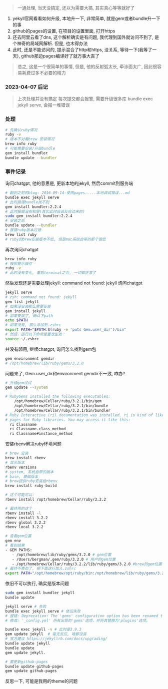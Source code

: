 > 一通处理, 当天没搞定, 还以为需要大搞, 其实真心等等就好了

1. yekyll官网看看如何升级, 本地升一下, 非常简单, 就是gem或者bundle升一下的事
2. github的pages的设置, 在项目的设置里面, 打开https
3. 还去阿里云看了dns, 这个解析确实是有问题, 我代理到国外就访问不到了, 是个神奇的局域网解析. 但是, 也木得办法
4. 此时, 还是不能访问的, 提示混合了http和https, 没关系, 等待一下(我等了一天), github那边pages编译好了就万事大吉了



> 总之, 这是一个很简单的事情, 但是, 他的反射弧太长, 牵涉面太广, 因此很容易耗费过多不必要的精力

### 2023-04-07 后记

> 上次处理并没有搞定
> 每次提交都会报警, 需要升级很多库
> bundle exec jekyll serve, 会报一堆错误

### 处理

```sh
# 先确认ruby情况
ruby -v
# 版本不对看brew 安装情况
brew info ruby
# 可能需要安装/升级bundle
gem install bundler   
bundle update --bundler
```



### 事件记录

询问chatgpt, 他的意思是, 更新本地的jekyll, 然后commit到服务端

```sh
# 翻到之前的blog: 2016-09-14-使用pages.....本地调试错误...md
bundle exec jekyll serve
# 此时报错bundle找不到
gem install bundler:2.2.4   
# 此时报错没有权限(其实此时应该反应过来的)
sudo gem install bundler:2.2.4   
# 安装之后
bundle update --bundler 
# 报错ruby版本过低
brew list ruby
# ruby的brew安装版本不低, 但是mac系统自带的那个很低
```

再次询问chatgpt

```sh
brew info ruby 
# 按照提示操作
ruby -v
# 此时没有变化, 重启terminal之后, 一切都正常了
```

然后发现还是需要处理jekyll: command not found: jekyll
询问chatgpt

```sh
jekyll serve
# zsh: command not found: jekyll
gem list jekyll
# 如果没安装那么需要安装
gem install jekyll
# 如果安装了, 确认下path
echo $PATH
# 如果没有, 那么添加到.zshrc
export PATH="$PATH:$(ruby -e 'puts Gem.user_dir')/bin"
# 然后，运行以下命令使更改生效：
source ~/.zshrc
```

并没有卵用, 继续chatgpt, 询问怎么找到gem包

```sh
gem environment gemdir
# /opt/homebrew/lib/ruby/gems/3.2.0
```

问题来了, Gem.user_dir和environment gemdir不一致, 咋办?

```sh
# 升级gem试试
gem update --system

# RubyGems installed the following executables:
	/opt/homebrew/Cellar/ruby/3.2.1/bin/gem
	/opt/homebrew/Cellar/ruby/3.2.1/bin/bundle
	/opt/homebrew/Cellar/ruby/3.2.1/bin/bundler
# Ruby Interactive (ri) documentation was installed. ri is kind of like man 
# pages for Ruby libraries. You may access it like this:
  ri Classname
  ri Classname.class_method
  ri Classname#instance_method
```

安装rbenv解决ruby环境问题

```sh
# brew 安装
brew install rbenv
# 显示版本
rbenv versions
# system, 系统自带的版本
# base, 基础版本
# brew提供ruby安装给rbenv
brew install ruby-build

# 这个可能可以:
rbenv install /opt/homebrew/Cellar/ruby/3.2.2

# 最终用的这个
rbenv install -l  
rbenv install 3.2.2  
rbenv global 3.2.2 
rbenv local 3.2.2  

# 查看gem位置
gem env
# 看到结果
- GEM PATHS:
   - /opt/homebrew/lib/ruby/gems/3.2.0 # gem位置
   - /Users/bergman/.gem/ruby/3.2.0 # 用户的gem位置
   - /opt/homebrew/Cellar/ruby/3.2.2/lib/ruby/gems/3.2.0 #brew的gem位置
# 最终不费劲了, 把下面这行加入.zshrc
export PATH="/opt/homebrew/opt/ruby/bin:/opt/homebrew/lib/ruby/gems/3.2.0/bin:$PATH"

```

依旧不可以执行, 确实是版本问题

```sh
sudo gem install bundler jekyll
bundle update

jekyll serve # 失败
bundle exec jekyll serve # 依旧失败
# 报错: Deprecation: The 'gems' configuration option has been renamed to 'plugins'. Please update your config file accordingly.
# 修改: '_config.yml' 所有出现的'gems'选项，并将其替换为'plugins'选项。

bundle exec jekyll -v # 此时是3.9.3
gem update jekyll  # 毫无反应, 啥都没装
# 官方建议 https://jekyllrb.com/docs/upgrading/
bundle update jekyll 
bundle update 
gem update jekyll.

# 要更新github-pages
bundle update github-pages
gem update github-pages
```

反思一下, 可能是我用的theme的问题